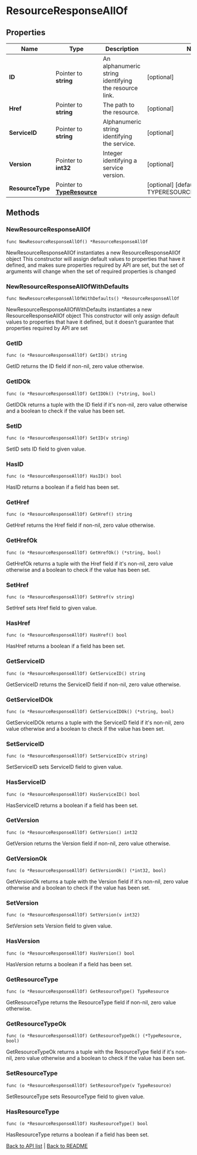 # ResourceResponseAllOf

## Properties

Name | Type | Description | Notes
------------ | ------------- | ------------- | -------------
**ID** | Pointer to **string** | An alphanumeric string identifying the resource link. | [optional] 
**Href** | Pointer to **string** | The path to the resource. | [optional] 
**ServiceID** | Pointer to **string** | Alphanumeric string identifying the service. | [optional] 
**Version** | Pointer to **int32** | Integer identifying a service version. | [optional] 
**ResourceType** | Pointer to [**TypeResource**](TypeResource.md) |  | [optional] [default to TYPERESOURCE_OBJECT_STORE]

## Methods

### NewResourceResponseAllOf

`func NewResourceResponseAllOf() *ResourceResponseAllOf`

NewResourceResponseAllOf instantiates a new ResourceResponseAllOf object
This constructor will assign default values to properties that have it defined,
and makes sure properties required by API are set, but the set of arguments
will change when the set of required properties is changed

### NewResourceResponseAllOfWithDefaults

`func NewResourceResponseAllOfWithDefaults() *ResourceResponseAllOf`

NewResourceResponseAllOfWithDefaults instantiates a new ResourceResponseAllOf object
This constructor will only assign default values to properties that have it defined,
but it doesn't guarantee that properties required by API are set

### GetID

`func (o *ResourceResponseAllOf) GetID() string`

GetID returns the ID field if non-nil, zero value otherwise.

### GetIDOk

`func (o *ResourceResponseAllOf) GetIDOk() (*string, bool)`

GetIDOk returns a tuple with the ID field if it's non-nil, zero value otherwise
and a boolean to check if the value has been set.

### SetID

`func (o *ResourceResponseAllOf) SetID(v string)`

SetID sets ID field to given value.

### HasID

`func (o *ResourceResponseAllOf) HasID() bool`

HasID returns a boolean if a field has been set.

### GetHref

`func (o *ResourceResponseAllOf) GetHref() string`

GetHref returns the Href field if non-nil, zero value otherwise.

### GetHrefOk

`func (o *ResourceResponseAllOf) GetHrefOk() (*string, bool)`

GetHrefOk returns a tuple with the Href field if it's non-nil, zero value otherwise
and a boolean to check if the value has been set.

### SetHref

`func (o *ResourceResponseAllOf) SetHref(v string)`

SetHref sets Href field to given value.

### HasHref

`func (o *ResourceResponseAllOf) HasHref() bool`

HasHref returns a boolean if a field has been set.

### GetServiceID

`func (o *ResourceResponseAllOf) GetServiceID() string`

GetServiceID returns the ServiceID field if non-nil, zero value otherwise.

### GetServiceIDOk

`func (o *ResourceResponseAllOf) GetServiceIDOk() (*string, bool)`

GetServiceIDOk returns a tuple with the ServiceID field if it's non-nil, zero value otherwise
and a boolean to check if the value has been set.

### SetServiceID

`func (o *ResourceResponseAllOf) SetServiceID(v string)`

SetServiceID sets ServiceID field to given value.

### HasServiceID

`func (o *ResourceResponseAllOf) HasServiceID() bool`

HasServiceID returns a boolean if a field has been set.

### GetVersion

`func (o *ResourceResponseAllOf) GetVersion() int32`

GetVersion returns the Version field if non-nil, zero value otherwise.

### GetVersionOk

`func (o *ResourceResponseAllOf) GetVersionOk() (*int32, bool)`

GetVersionOk returns a tuple with the Version field if it's non-nil, zero value otherwise
and a boolean to check if the value has been set.

### SetVersion

`func (o *ResourceResponseAllOf) SetVersion(v int32)`

SetVersion sets Version field to given value.

### HasVersion

`func (o *ResourceResponseAllOf) HasVersion() bool`

HasVersion returns a boolean if a field has been set.

### GetResourceType

`func (o *ResourceResponseAllOf) GetResourceType() TypeResource`

GetResourceType returns the ResourceType field if non-nil, zero value otherwise.

### GetResourceTypeOk

`func (o *ResourceResponseAllOf) GetResourceTypeOk() (*TypeResource, bool)`

GetResourceTypeOk returns a tuple with the ResourceType field if it's non-nil, zero value otherwise
and a boolean to check if the value has been set.

### SetResourceType

`func (o *ResourceResponseAllOf) SetResourceType(v TypeResource)`

SetResourceType sets ResourceType field to given value.

### HasResourceType

`func (o *ResourceResponseAllOf) HasResourceType() bool`

HasResourceType returns a boolean if a field has been set.


[Back to API list](../README.md#documentation-for-api-endpoints) | [Back to README](../README.md)
